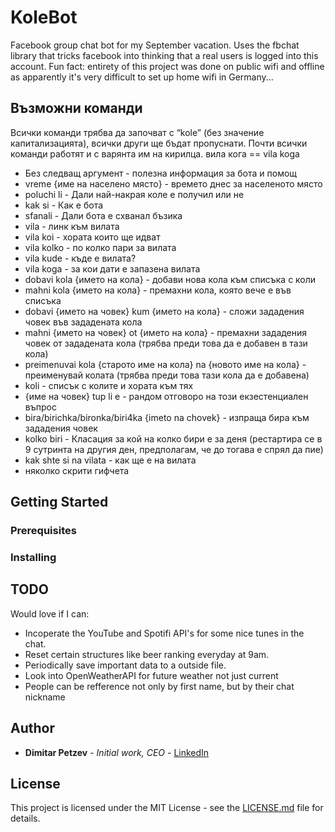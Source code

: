 # KoleBot

Facebook group chat bot for my September vacation. Uses the fbchat library that tricks facebook into thinking that a real users is logged into this account.  Fun fact: entirety of this project was done on public wifi and offline as apparently it's very difficult to set up home wifi in Germany... 

## Възможни команди
Всички команди трябва да започват с “kole” (без значение капитализацията), всички други ще бъдат пропуснати.  Почти всички команди работят и с варянта им на кирилца. вила кога == vila koga 
* Без следващ аргумент - полезна информация за бота и помощ 
* vreme {име на населено място} - времето днес за населеното място
* poluchi li - Дали най-накрая коле е получил или не
* kak si - Как е бота
* sfanali - Дали бота е схванал бъзика
* vila - линк към вилата
* vila koi - хората които ще идват 
* vila kolko - по колко пари за вилата
* vila kude - къде е вилата?
* vila koga - за кои дати е запазена вилата
* dobavi kola {името на кола} - добави нова кола към списъка с коли
* mahni kola {името на кола} - премахни кола, която вече е във списъка
* dobavi {името на човек} kum {името на кола} - сложи зададения човек във зададената кола
* mahni {името на човек} ot {името на кола} - премахни зададения човек от зададената кола (трябва преди това да е добавен в тази кола)
* preimenuvai kola {старото име на кола} na {новото име на кола} - преименувай колата (трябва преди това тази кола да е добавена)
* koli - списък с колите и хората към тях
* {име на човек} tup li e - рандом отговоро на този екзестенциален въпрос
* bira/birichka/bironka/biri4ka {imeto na chovek} - изпраща бира към зададения човек
* kolko biri  - Класация за кой на колко бири е за деня (рестартира се в 9 сутринта на другия ден, предполагам, че до тогава е спрял да пие)
* kak shte si na vilata - как ще е на вилата
* няколко скрити гифчета

## Getting Started

### Prerequisites

### Installing

## TODO

Would love if I can:
* Incoperate the YouTube and Spotifi API's for some nice tunes in the chat. 
* Reset certain structures like beer ranking everyday at 9am. 
* Periodically save important data to a outside file.
* Look into OpenWeatherAPI for future weather not just current
* People can be refference not only by first name, but by their chat nickname

## Author
* **Dimitar Petzev** - *Initial work, CEO* -
[LinkedIn](https://linkedin.com/in/dimitar-petzev-a2b064194/)

## License

This project is licensed under the MIT License - see the [LICENSE.md](LICENSE.md) file for details.


